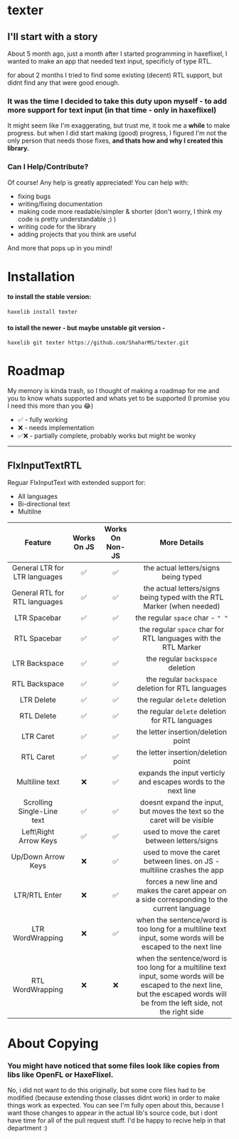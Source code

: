 # texter

## I'll start with a story

About 5 month ago, just a month after I started programming in haxeflixel, I wanted to make an app that needed text input, specificly of type RTL.

for about 2 months I tried to find some existing (decent) RTL support, but didnt find any that were good enough.

### It was the time I decided to take this duty upon myself - to add more support for text input (in that time - only in haxeflixel)

It might seem like I'm exaggerating, but trust me, it took me a **while** to make progress. but when I did start making (good) progress,
I figured I'm not the only person that needs those fixes, **and thats how and why I created this library.**

### **Can I Help/Contribute?**
Of course! Any help is greatly appreciated! You can help with: 
- fixing bugs
- writing/fixing documentation
- making code more readable/simpler & shorter (don't worry, I think my code is pretty understandable ;) )
- writing code for the library
- adding projects that you think are useful 

And more that pops up in you mind!

# Installation

#### to install the stable version:
```
haxelib install texter
```

#### to istall the newer - but maybe unstable git version - 
```
haxelib git texter https://github.com/ShaharMS/texter.git
```

# Roadmap

My memory is kinda trash, so I thought of making a roadmap for me and you to know whats supported and whats yet to be 
supported (I promise you I need this more than you 😂)

 - ✅ - fully working
 - ❌ - needs implementation
 - ✅❌ - partially complete, probably works but might be wonky
---

## **FlxInputTextRTL**

Reguar FlxInputText with extended support for:
 - All languages
 - Bi-directional text
 - Multilne

| Feature | Works On JS | Works On Non-JS |More Details |
|  :---:  |     :---:   |       :---:     |    :---:    |
| General LTR for LTR languages | ✅ | ✅ | the actual letters/signs being typed |
| General RTL for RTL languages | ✅ | ✅ | the actual letters/signs being typed with the RTL Marker (when needed) |
| LTR Spacebar                  | ✅ | ✅ | the regular `space` char - `" "` |
| RTL Spacebar                  | ✅ | ✅ | the regular `space` char for RTL languages with the RTL Marker |
| LTR Backspace                 | ✅ | ✅ | the regular `backspace` deletion |
| RTL Backspace                 | ✅ | ✅ | the regular `backspace` deletion for RTL languages |
| LTR Delete                    | ✅ | ✅ | the regular `delete` deletion |
| RTL Delete                    | ✅ | ✅ | the regular `delete` deletion for RTL languages |
| LTR Caret                     | ✅ | ✅ | the letter insertion/deletion point |
| RTL Caret                     | ✅ | ✅ | the letter insertion/deletion point|
| Multiline text                | ❌ | ✅ | expands the input verticly and escapes words to the next line|
| Scrolling Single-Line text    | ✅ | ✅ | doesnt expand the input, but moves the text so the caret will be visible |
| Left\Right Arrow Keys         | ✅ | ✅ | used to move the caret between letters/signs |
| Up/Down Arrow Keys            | ❌ | ✅ | used to move the caret between lines. on JS - multiline crashes the app |
| LTR/RTL Enter                 | ❌ | ✅ | forces a new line and makes the caret appear on a side corresponding to the current language |
| LTR WordWrapping              | ❌ | ✅ | when the sentence/word is too long for a multiline text input, some words will be escaped to the next line |
| RTL WordWrapping              | ❌ | ❌ |  when the sentence/word is too long for a multiline text input, some words will be escaped to the next line, but the escaped words will be from the left side, not the right side |


# About Copying

### You might have noticed that some files look like copies from libs like **OpenFL** or **HaxeFlixel**.
 No, i did not want to do this originally, but some core files had to be modified (because extending those classes didnt work) in order to make things work as expected. You can see I'm fully open about this, because I want those changes to appear in the actual lib's source code, but i dont have time for all of the pull request stuff. I'd be happy to recive help in that department :)